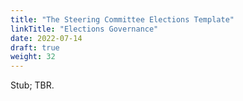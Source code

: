 ```yaml
---
title: "The Steering Committee Elections Template"
linkTitle: "Elections Governance"
date: 2022-07-14
draft: true
weight: 32
---
```


Stub; TBR.
